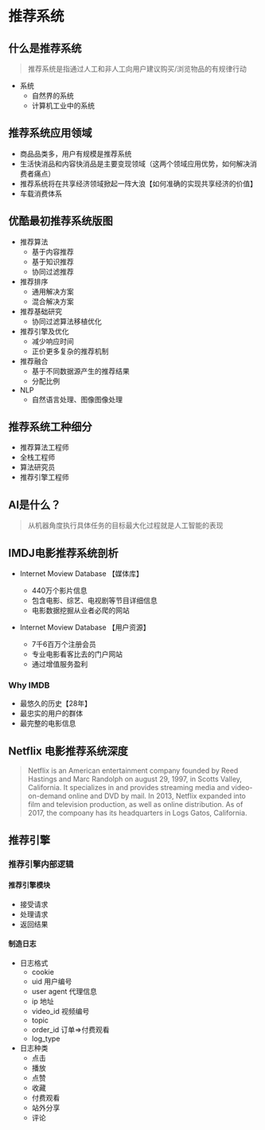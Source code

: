 # 推荐系统

## 什么是推荐系统

> 推荐系统是指通过人工和非人工向用户建议购买/浏览物品的有规律行动

- 系统
  - 自然界的系统
  - 计算机工业中的系统

## 推荐系统应用领域

- 商品品类多，用户有规模是推荐系统
- 生活快消品和内容快消品是主要变现领域（这两个领域应用优势，如何解决消费者痛点）
- 推荐系统将在共享经济领域掀起一阵大浪【如何准确的实现共享经济的价值】
- 车载消费体系

## 优酷最初推荐系统版图

- 推荐算法
  - 基于内容推荐
  - 基于知识推荐
  - 协同过滤推荐
- 推荐排序
  - 通用解决方案
  - 混合解决方案
- 推荐基础研究
  - 协同过滤算法移植优化
- 推荐引擎及优化
  - 减少响应时间
  - 正价更多复杂的推荐机制
- 推荐融合
  - 基于不同数据源产生的推荐结果
  - 分配比例
- NLP
  - 自然语言处理、图像图像处理

## 推荐系统工种细分

- 推荐算法工程师
- 全栈工程师
- 算法研究员
- 推荐引擎工程师

## AI是什么？

> 从机器角度执行具体任务的目标最大化过程就是人工智能的表现

## IMDJ电影推荐系统剖析

- Internet Moview Database 【媒体库】
  - 440万个影片信息
  - 包含电影、综艺、电视剧等节目详细信息
  - 电影数据挖掘从业者必爬的网站

- Internet Moview Database 【用户资源】
  - 7千6百万个注册会员
  - 专业电影看客比去的门户网站
  - 通过增值服务盈利

### Why IMDB

- 最悠久的历史【28年】
- 最忠实的用户的群体
- 最完整的电影信息

## Netflix 电影推荐系统深度

> Netflix is an American entertainment company founded by Reed Hastings and Marc Randolph on august 29, 1997, in Scotts Valley, California. It specializes in and provides streaming media and video-on-demand online and DVD by mail. In 2013, Netflix expanded into film and television production, as well as online distribution. As of 2017, the compoany has its headquarters in Logs Gatos, California.

## 推荐引擎

### 推荐引擎内部逻辑

#### 推荐引擎模块

- 接受请求
- 处理请求
- 返回结果

#### 制造日志

- 日志格式
  - cookie
  - uid 用户编号
  - user agent 代理信息
  - ip 地址
  - video_id 视频编号
  - topic
  - order_id 订单=>付费观看
  - log_type
- 日志种类
  - 点击
  - 播放
  - 点赞
  - 收藏
  - 付费观看
  - 站外分享
  - 评论